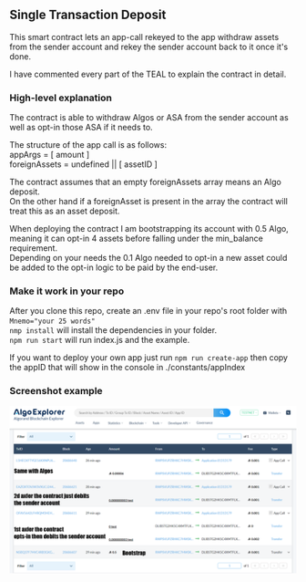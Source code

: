 ## Single Transaction Deposit

This smart contract lets an app-call rekeyed to the app withdraw assets from the sender account and rekey the sender account back to it once it's done.

I have commented every part of the TEAL to explain the contract in detail.

### High-level explanation

The contract is able to withdraw Algos or ASA from the sender account as well as opt-in those ASA if it needs to.

The structure of the app call is as follows:  
appArgs = [ amount ]  
foreignAssets = undefined || [ assetID ]

The contract assumes that an empty foreignAssets array means an Algo deposit.  
On the other hand if a foreignAsset is present in the array the contract will treat this as an asset deposit.

When deploying the contract I am bootstrapping its account with 0.5 Algo, meaning it can opt-in 4 assets before falling under the min_balance requirement.  
Depending on your needs the 0.1 Algo needed to opt-in a new asset could be added to the opt-in logic to be paid by the end-user.

### Make it work in your repo

After you clone this repo, create an .env file in your repo's root folder with `Mnemo="your 25 words"`  
`nmp install` will install the dependencies in your folder.  
`npm run start` will run index.js and the example.

If you want to deploy your own app just run `npm run create-app` then copy the appID that will show in the console in ./constants/appIndex

### Screenshot example

![ScreenShot](./screenshots/c3_hackalgo.png)
